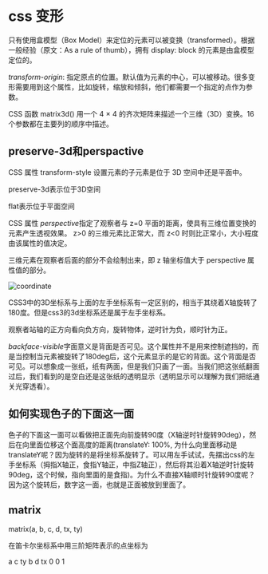 # css 变形

只有使用盒模型（Box Model）来定位的元素可以被变换（transformed）。根据一般经验（原文：As a rule of thumb），拥有 display: block 的元素是由盒模型定位的。

*transform-origin*: 指定原点的位置。默认值为元素的中心，可以被移动。很多变形需要用到这个属性，比如旋转，缩放和倾斜，他们都需要一个指定的点作为参数。

CSS 函数 matrix3d() 用一个 4 × 4 的齐次矩阵来描述一个三维（3D）变换。16个参数都在主要列的顺序中描述。

## preserve-3d和perspactive

CSS 属性 transform-style 设置元素的子元素是位于 3D 空间中还是平面中。

preserve-3d表示位于3D空间

flat表示位于平面空间

CSS 属性 *perspective*指定了观察者与 z=0 平面的距离，使具有三维位置变换的元素产生透视效果。 z>0 的三维元素比正常大，而 z<0 时则比正常小，大小程度由该属性的值决定。

三维元素在观察者后面的部分不会绘制出来，即 z 轴坐标值大于 perspective 属性值的部分。

![coordinate](https://github.com/towersxu/snippets/raw/master/img/coordinate.png)

CSS3中的3D坐标系与上面的左手坐标系有一定区别的，相当于其绕着X轴旋转了180度。但是css3的3d坐标系还是属于左手坐标系。

观察者站轴的正方向看向负方向，旋转物体，逆时针为负，顺时针为正。

*backface-visible*字面意义是背面是否可见。这个属性并不是用来控制遮挡的，而是当控制当元素被旋转了180deg后，这个元素显示的是它的背面。这个背面是否可见。可以想象成一张纸，纸有两面，但是我们只画了一面。当我们把这张纸翻面过后，我们看到的是空白还是这张纸的透明显示（透明显示可以理解为我们把纸通关光穿透看）。

## 如何实现色子的下面这一面

色子的下面这一面可以看做把正面先向前旋转90度（X轴逆时针旋转90deg），然后在向里面位移这个面高度的距离(translateY: 100%, 为什么向里面移动是translateY呢？因为旋转的是将坐标系旋转了。可以用左手试试，先摆出css的左手坐标系（拇指X轴正，食指Y轴正，中指Z轴正），然后将其沿着X轴逆时针旋转90deg，这个时候，指向里面的是食指)。为什么不直接X轴顺时针旋转90度呢？因为这个旋转后，数字这一面，也就是正面被放到里面了。

## matrix

matrix(a, b, c, d, tx, ty)

在笛卡尔坐标系中用三阶矩阵表示的点坐标为

  a c ty
  b d tx
  0 0 1

